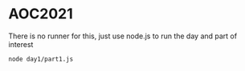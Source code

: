 # AOC2021

There is no runner for this, just use node.js to run the day and part of interest

```
node day1/part1.js
```
